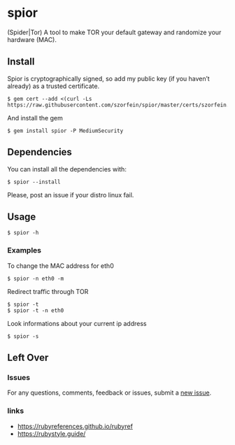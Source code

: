 # spior
(Spider|Tor) A tool to make TOR your default gateway and randomize your hardware (MAC).

## Install
Spior is cryptographically signed, so add my public key (if you haven’t already) as a trusted certificate.

    $ gem cert --add <(curl -Ls https://raw.githubusercontent.com/szorfein/spior/master/certs/szorfein.pem)

And install the gem

    $ gem install spior -P MediumSecurity

## Dependencies
You can install all the dependencies with:

    $ spior --install

Please, post an issue if your distro linux fail.

## Usage

    $ spior -h

### Examples
To change the MAC address for eth0

    $ spior -n eth0 -m

Redirect traffic through TOR

    $ spior -t
    $ spior -t -n eth0

Look informations about your current ip address

    $ spior -s

## Left Over

### Issues
For any questions, comments, feedback or issues, submit a [new issue](https://github.com/szorfein/spior/issues/new).

### links
+ https://rubyreferences.github.io/rubyref
+ https://rubystyle.guide/